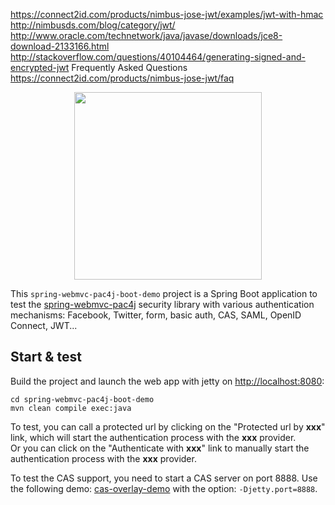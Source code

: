 https://connect2id.com/products/nimbus-jose-jwt/examples/jwt-with-hmac
http://nimbusds.com/blog/category/jwt/
http://www.oracle.com/technetwork/java/javase/downloads/jce8-download-2133166.html
http://stackoverflow.com/questions/40104464/generating-signed-and-encrypted-jwt
Frequently Asked Questions
https://connect2id.com/products/nimbus-jose-jwt/faq



<p align="center">
  <img src="https://pac4j.github.io/pac4j/img/logo-spring-webmvc.png" width="300" />
</p>

This `spring-webmvc-pac4j-boot-demo` project is a Spring Boot application to test the [spring-webmvc-pac4j](https://github.com/pac4j/spring-webmvc-pac4j) security library with various authentication mechanisms: Facebook, Twitter, form, basic auth, CAS, SAML, OpenID Connect, JWT...

## Start & test

Build the project and launch the web app with jetty on [http://localhost:8080](http://localhost:8080):

    cd spring-webmvc-pac4j-boot-demo
    mvn clean compile exec:java

To test, you can call a protected url by clicking on the "Protected url by **xxx**" link, which will start the authentication process with the **xxx** provider.  
Or you can click on the "Authenticate with **xxx**" link to manually start the authentication process with the **xxx** provider.

To test the CAS support, you need to start a CAS server on port 8888. Use the following demo: [cas-overlay-demo](https://github.com/leleuj/cas-overlay-demo) with the option: `-Djetty.port=8888`.
